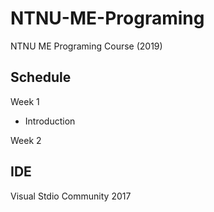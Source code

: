 # NTNU-ME-Programing
NTNU ME Programing Course (2019)

## Schedule
Week 1 
  * Introduction

Week 2 

## IDE
Visual Stdio Community 2017
